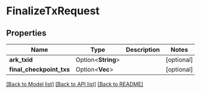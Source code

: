 # FinalizeTxRequest

## Properties

| Name                     | Type                    | Description | Notes      |
| ------------------------ | ----------------------- | ----------- | ---------- |
| **ark_txid**             | Option<**String**>      |             | [optional] |
| **final_checkpoint_txs** | Option<**Vec<String>**> |             | [optional] |

[[Back to Model list]](../README.md#documentation-for-models) [[Back to API list]](../README.md#documentation-for-api-endpoints) [[Back to README]](../README.md)
